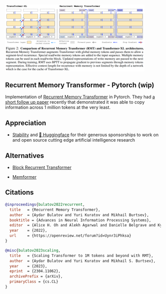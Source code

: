 <img src="./rmt.png" width="450px"></img>

## Recurrent Memory Transformer - Pytorch (wip)

Implementation of <a href="https://arxiv.org/abs/2207.06881">Recurrent Memory Transformer</a> in Pytorch. They had <a href="https://arxiv.org/abs/2304.11062">a short follow up paper</a> recently that demonstrated it was able to copy information across 1 million tokens at the very least.

## Appreciation

- <a href="https://stability.ai/">Stability</a> and <a href="https://huggingface.co/">🤗 Huggingface</a> for their generous sponsorships to work on and open source cutting edge artificial intelligence research

## Alternatives

- <a href="https://github.com/lucidrains/block-recurrent-transformer-pytorch">Block Recurrent Transformer</a>

- <a href="https://github.com/lucidrains/memformer">Memformer</a>

## Citations

```bibtex
@inproceedings{bulatov2022recurrent,
  title   = {Recurrent Memory Transformer},
  author  = {Aydar Bulatov and Yuri Kuratov and Mikhail Burtsev},
  booktitle = {Advances in Neural Information Processing Systems},
  editor  = {Alice H. Oh and Alekh Agarwal and Danielle Belgrave and Kyunghyun Cho},
  year    = {2022},
  url     = {https://openreview.net/forum?id=Uynr3iPhksa}
}
```

```bibtex
@misc{bulatov2023scaling,
  title   = {Scaling Transformer to 1M tokens and beyond with RMT}, 
  author  = {Aydar Bulatov and Yuri Kuratov and Mikhail S. Burtsev},
  year    = {2023},
  eprint  = {2304.11062},
  archivePrefix = {arXiv},
  primaryClass = {cs.CL}
}
```
